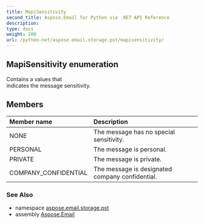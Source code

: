 ```yaml
---
title: MapiSensitivity
second_title: Aspose.Email for Python via .NET API Reference
description: 
type: docs
weight: 200
url: /python-net/aspose.email.storage.pst/mapisensitivity/
---
```


## MapiSensitivity enumeration

Contains a values that <br/>            indicates the message sensitivity.

## Members
| Member name | Description |
| :- | :- |
|NONE|The message has no special sensitivity.|
|PERSONAL|The message is personal.|
|PRIVATE|The message is private.|
|COMPANY_CONFIDENTIAL|The message is designated company confidential.|

### See Also

* namespace [aspose.email.storage.pst](/email/python-net/aspose.email.storage.pst/)
* assembly [Aspose.Email](/email/python-net/)


